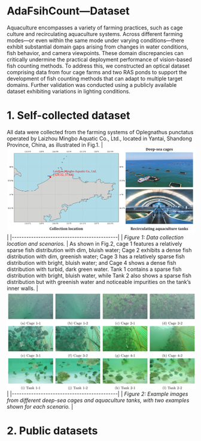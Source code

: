# AdaFsihCount—Dataset
Aquaculture encompasses a variety of farming practices, such as cage culture and recirculating aquaculture systems. Across different farming modes—or even within the same mode under varying conditions—there exhibit substantial domain gaps arising from changes in water conditions, fish behavior, and camera viewpoints. These domain discrepancies can critically undermine the practical deployment performance of vision-based fish counting methods. To address this, we constructed an optical dataset comprising data from four cage farms and two RAS ponds to support the development of fish counting methods that can adapt to multiple target domains. Further validation was conducted using a publicly available dataset exhibiting variations in lighting conditions.
# 1. Self-collected dataset
All data were collected from the farming systems of Oplegnathus punctatus operated by Laizhou Mingbo Aquatic Co., Ltd., located in Yantai, Shandong Province, China, as illustrated in Fig.1.
| ![Image 1](https://github.com/hanyu729/AdaFsihCount/blob/main/Figs/fig1.png) |
|--------------------------------------------|
| *Figure 1: Data collection location and scenarios.*       |
As shown in Fig.2, cage 1 features a relatively sparse fish distribution with dim, bluish water; Cage 2 exhibits a dense fish distribution with dim, greenish water; Cage 3 has a relatively sparse fish distribution with bright, bluish water; and Cage 4 shows a dense fish distribution with turbid, dark green water. Tank 1 contains a sparse fish distribution with bright, bluish water, while Tank 2 also shows a sparse fish distribution but with greenish water and noticeable impurities on the tank’s inner walls.
| ![Image 2](https://github.com/hanyu729/AdaFsihCount/blob/main/Figs/fig2.png) |
|--------------------------------------------|
| *Figure 2: Example images from different deep-sea cages and aquaculture tanks, with two examples shown for each scenario.*       |
# 2. Public datasets
